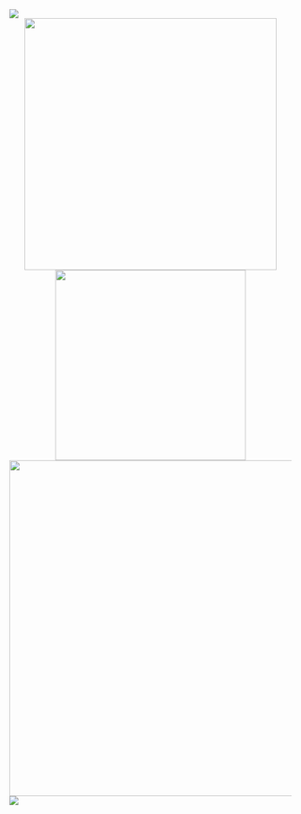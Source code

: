  <img src="https://user-images.githubusercontent.com/95390786/235421288-2cdc5f20-bc06-4976-a93b-0905b739ed90.png"/>
 <div align="center">
<a href="https://github.com/Gabrielle-Silva">
 <img align="center" width="450" src="https://github-readme-stats.vercel.app/api?username=Gabrielle-Silva&show_icons=true&theme=dracula&bg_color=1d1d1d&title_color=e18aad&icon_color=ee9f8d&rank_icon=github" />
                              </a>       <a href="https://github.com/Gabrielle-Silva">
  <img align="center" width="340" src="https://github-readme-stats.vercel.app/api/top-langs/?username=Gabrielle-Silva&layout=compact&theme=dracula&bg_color=1d1d1d&title_color=e18aad&icon_color=ee9f8d)](https://github.com/anuraghazra/github-readme-stats"/></a> 
 <img width="600" src="https://user-images.githubusercontent.com/95390786/235412025-91f1c228-98bf-41d9-9343-8a4d74afbfac.png"/>
 </div>
 <img src="https://user-images.githubusercontent.com/95390786/235421288-2cdc5f20-bc06-4976-a93b-0905b739ed90.png"/>


<!--!

**Gabrielle-Silva/Gabrielle-Silva** is a ✨ _special_ ✨ repository because its `README.md` (this file) appears on your GitHub profile.

Here are some ideas to get you started:

- 🔭 I’m currently working on ...
- 🌱 I’m currently learning ...
- 👯 I’m looking to collaborate on ...
- 🤔 I’m looking for help with ...
- 💬 Ask me about ....
- 📫 How to reach me: ...
- 😄 Pronouns: ...
- ⚡ Fun fact: ...
-->
</div>
